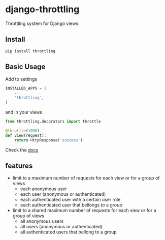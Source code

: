 django-throttling
=================

Throttling system for Django views.

## Install

    pip install throttling

## Basic Usage

Add to settings

```python
INSTALLED_APPS = (
    ...
    'throttling',
)
```

and in your views

```python
from throttling.decorators import throttle

@throttle(1000)
def view(request):
    return HttpResponse('success')
```

Check the [docs](docs/index.md)

## features

- limit to a maximum number of requests for each view or for a group of views
    - each anonymous user
    - each user (anonymous or authenticated)
    - each authenticated user with a certain user role
    - each authenticated user that bellongs to a group
- limit to a shared maximum number of requests for each view or for a group of views
    - all anonymous users
    - all users (anonymous or authenticated)
    - all authenticated users that bellong to a group
    